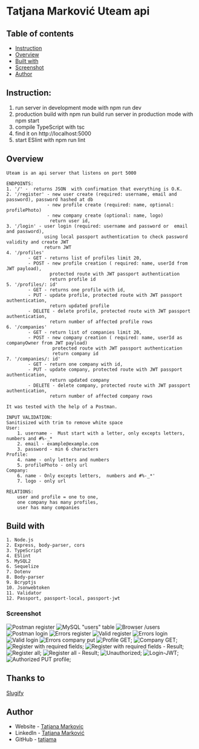 # Tatjana Marković Uteam api

## Table of contents

  - [Instruction](#instruction)
  - [Overview](#overview)
  - [Built with](#built-with)
  - [Screenshot](#screenshot)
  - [Author](#author)

## Instruction:
1. run server in development mode with
    npm run dev
2. production build with
    npm run build
    run server in production mode with
    npm start
3. compile TypeScript with
    tsc
4. find it on
    http://localhost:5000
5. start ESlint with
    npm run lint

## Overview
    Uteam is an api server that listens on port 5000

    ENDPOINTS:
    1. '/' -  returns JSON  with confirmation that everything is O.K. 
    2. '/register' - new user create (required: username, email and password), password hashed at db
                   - new profile create (required: name, optional: profilePhoto)
                   - new company create (optional: name, logo)    
                    return user id, 
    3. '/login' - user login (required: username and password or  email and password), 
                  using local passport authentication to check password validity and create JWT 
                  return JWT
    4. '/profiles'  
            - GET - returns list of profiles limit 20,
            - POST - new profile creation ( required: name, userId from JWT payload),
                    protected route with JWT passport authentication
                    return profile id  
    5. '/profiles/: id' 
            - GET - returns one profile with id,
            - PUT - update profile, protected route with JWT passport authentication,
                    return updated profile
            - DELETE - delete profile, protected route with JWT passport authentication,
                    return number of affected profile rows
    6. '/companies'
            - GET - return list of companies limit 20,
            - POST - new company creation ( required: name, userId as companyOwner from JWT payload)
                     protected route with JWT passport authentication
                     return company id             
    7. '/companies/: id'
            - GET - return one company with id,
            - PUT - update company, protected route with JWT passport authentication,
                    return updated company
            - DELETE - delete company, protected route with JWT passport authentication,
                    return number of affected company rows

    It was tested with the help of a Postman.

    INPUT VALIDATION:
    Sanitisized with trim to remove white space
    User:
        1. username -  Must start with a letter, only excepts letters,  numbers and #%-_*
        2. email - example@example.com
        3. password - min 6 characters
    Profile:
        4. name - only letters and numbers
        5. profilePhoto - only url
    Company:
        6. name - Only excepts letters,  numbers and #%-_*'
        7. logo - only url

    RELATIONS:
        user and profile = one to one,  
        one company has many profiles,
        user has many companies
## Build with 
    1. Node.js
    2. Express, body-parser, cors
    3. TypeScript
    4. ESlint
    5. MySQL2
    6. Sequelize
    7. Dotenv
    8. Body-parser
    9. Bcryptjs
    10. Jsonwebtoken
    11. Validator
    12. Passport, passport-local, passport-jwt

### Screenshot

![Postman register](./public/screenshots/register.png)
![MySQL "users" table](./public/screenshots/db-users.png)
![Browser /users](./public/screenshots/users.png)
![Postman login](./public/screenshots/login.png)
![Errors register](./public/screenshots/errors-register.png)
![Valid register](./public/screenshots/valid-register.png)
![Errors login](./public/screenshots/errors-login.png)
![Valid login](./public/screenshots/valid-login.png)
![Errors company put](./public/screenshots/error-company-put.png)
![Profile GET](./public/screenshots/profile-get.png);
![Company GET](./public/screenshots/company-get.png);
![Register with required fields](./public/screenshots/register-without-companyName.png);
![Register with required fields - Result](./public/screenshots/register-without-companyName-result.png);
![Register all](./public/screenshots/register-all.png);
![Register all - Result](./public/screenshots/register-all-result.png);
![Unauthorized](./public/screenshots/unauthorized.png);
![Login-JWT](./public/screenshots/login-JWT.png);
![Authorized PUT profile](./public/screenshots/authorized-put-profile.png);

## Thanks to

[Slugify](https://gist.github.com/mathewbyrne/1280286)

## Author
- Website - [Tatjana Markovic](https://my-react-portfolio-tatjana.vercel.app/)
- LinkedIn - [Tatjana Marković](https://www.linkedin.com/in/tatjana-markovi%C4%87-919501189/)
- GitHub - [tatjama](https://github.com/tatjama)

